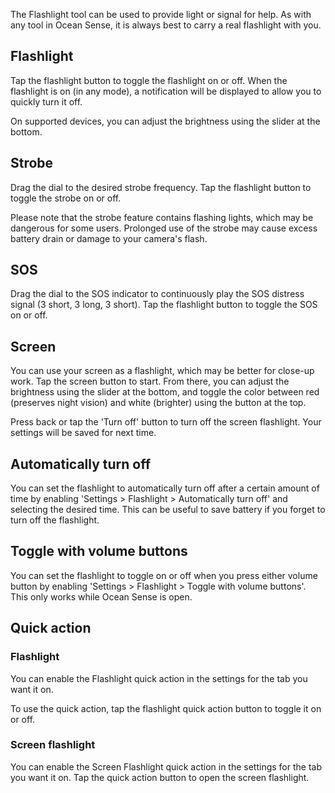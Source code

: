 The Flashlight tool can be used to provide light or signal for help. As with any tool in Ocean Sense, it is always best to carry a real flashlight with you.

## Flashlight
Tap the flashlight button to toggle the flashlight on or off. When the flashlight is on (in any mode), a notification will be displayed to allow you to quickly turn it off.

On supported devices, you can adjust the brightness using the slider at the bottom.

## Strobe
Drag the dial to the desired strobe frequency. Tap the flashlight button to toggle the strobe on or off.

Please note that the strobe feature contains flashing lights, which may be dangerous for some users. Prolonged use of the strobe may cause excess battery drain or damage to your camera's flash.

## SOS
Drag the dial to the SOS indicator to continuously play the SOS distress signal (3 short, 3 long, 3 short). Tap the flashlight button to toggle the SOS on or off.

## Screen
You can use your screen as a flashlight, which may be better for close-up work. Tap the screen button to start. From there, you can adjust the brightness using the slider at the bottom, and toggle the color between red (preserves night vision) and white (brighter) using the button at the top.

Press back or tap the 'Turn off' button to turn off the screen flashlight. Your settings will be saved for next time.

## Automatically turn off
You can set the flashlight to automatically turn off after a certain amount of time by enabling 'Settings > Flashlight > Automatically turn off' and selecting the desired time. This can be useful to save battery if you forget to turn off the flashlight.

## Toggle with volume buttons
You can set the flashlight to toggle on or off when you press either volume button by enabling 'Settings > Flashlight > Toggle with volume buttons'. This only works while Ocean Sense is open.

## Quick action

### Flashlight
You can enable the Flashlight quick action in the settings for the tab you want it on.

To use the quick action, tap the flashlight quick action button to toggle it on or off.

### Screen flashlight
You can enable the Screen Flashlight quick action in the settings for the tab you want it on. Tap the quick action button to open the screen flashlight.